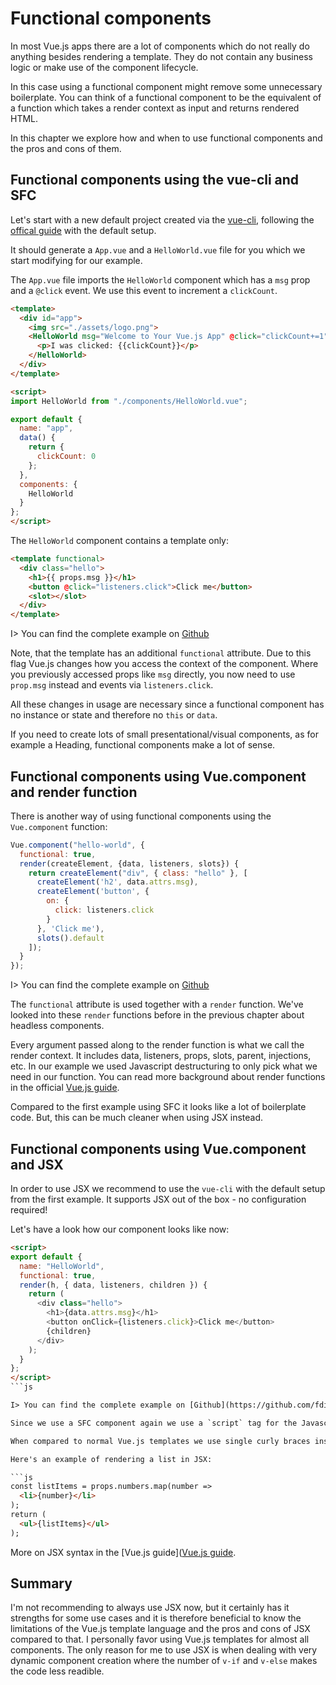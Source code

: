 # Functional components

In most Vue.js apps there are a lot of components which do not really do anything besides rendering a template. They do not contain any business logic or make use of the component lifecycle.

In this case using a functional component might remove some unnecessary boilerplate. You can think of a functional component to be the equivalent of a function which takes a render context as input and returns rendered HTML.

In this chapter we explore how and when to use functional components and the pros and cons of them.

## Functional components using the vue-cli and SFC

Let's start with a new default project created via the [vue-cli](https://cli.vuejs.org/), following the [offical guide](https://cli.vuejs.org/guide/creating-a-project.html#installation)
with the default setup.

It should generate a `App.vue` and a `HelloWorld.vue` file for you which we start modifying for our example.

The `App.vue` file imports the `HelloWorld` component which has a `msg` prop and a `@click` event. We use this event to increment a `clickCount`.

```html
<template>
  <div id="app">
    <img src="./assets/logo.png">
    <HelloWorld msg="Welcome to Your Vue.js App" @click="clickCount+=1">
      <p>I was clicked: {{clickCount}}</p>
    </HelloWorld>
  </div>
</template>

<script>
import HelloWorld from "./components/HelloWorld.vue";

export default {
  name: "app",
  data() {
    return {
      clickCount: 0
    };
  },
  components: {
    HelloWorld
  }
};
</script>
```

The `HelloWorld` component contains a template only:

```html
<template functional>
  <div class="hello">
    <h1>{{ props.msg }}</h1>
    <button @click="listeners.click">Click me</button>
    <slot></slot>
  </div>
</template>
```

I> You can find the complete example on [Github](https://github.com/fdietz/vue_components_book_examples/tree/master/chapter-6/example-1)

Note, that the template has an additional `functional` attribute. Due to this flag Vue.js changes how you access the context of the component. Where you previously accessed props like `msg` directly, you now need to use `prop.msg` instead and events via `listeners.click`. 

All these changes in usage are necessary since a functional component has no instance or state and therefore no `this` or `data`.

If you need to create lots of small presentational/visual components, as for example a Heading, functional components make a lot of sense.

## Functional components using Vue.component and render function

There is another way of using functional components using the `Vue.component` function:

```js
Vue.component("hello-world", {
  functional: true,
  render(createElement, {data, listeners, slots}) {
    return createElement("div", { class: "hello" }, [
      createElement('h2', data.attrs.msg),
      createElement('button', { 
        on: { 
          click: listeners.click 
        } 
      }, 'Click me'), 
      slots().default
    ]);
  }
});
```

I> You can find the complete example on [Github](https://github.com/fdietz/vue_components_book_examples/tree/master/chapter-6/example-2)

The `functional` attribute is used together with a `render` function. We've looked into these `render` functions before in the previous chapter about headless components.

Every argument passed along to the render function is what we call the render context. It includes data, listeners, props, slots, parent, injections, etc. In our example we used Javascript destructuring to only pick what we need in our function. You can read more background about render functions in the official [Vue.js guide](https://vuejs.org/v2/guide/render-function.html).

Compared to the first example using SFC it looks like a lot of boilerplate code. But, this can be much cleaner when using JSX instead.

## Functional components using Vue.component and JSX

In order to use JSX we recommend to use the `vue-cli` with the default setup from the first example. It supports JSX out of the box - no configuration required!

Let's have a look how our component looks like now:

```html
<script>
export default {
  name: "HelloWorld",
  functional: true,
  render(h, { data, listeners, children }) {
    return (
      <div class="hello">
        <h1>{data.attrs.msg}</h1>
        <button onClick={listeners.click}>Click me</button>
        {children}
      </div>
    );
  }
};
</script>
```js

I> You can find the complete example on [Github](https://github.com/fdietz/vue_components_book_examples/tree/master/chapter-6/example-3)

Since we use a SFC component again we use a `script` tag for the Javascript code. The `functional` attribute together with the `render` function is used again, but this time the `render` implementation is using JSX syntax. 

When compared to normal Vue.js templates we use single curly braces instead of the mustache syntax and for events we use `onClick` instead of `v-on:click`. But, this is only scratching the surface here. The interesting thing about JSX is that everything in these curly braces is all Javascript and converted to Javascript functions via the `h` argument.

Here's an example of rendering a list in JSX:

```js
const listItems = props.numbers.map(number =>
  <li>{number}</li>
);
return (
  <ul>{listItems}</ul>
);
```

More on JSX syntax in the [Vue.js guide]([Vue.js guide](https://vuejs.org/v2/guide/render-function.html#JSX).

## Summary

I'm not recommending to always use JSX now, but it certainly has it strengths for some use cases and it is therefore beneficial to know the limitations of the Vue.js template language and the pros and cons of JSX compared to that. I personally favor using Vue.js templates for almost all components. The only reason for me to use JSX is when dealing with very dynamic component creation where the number of `v-if` and `v-else` makes the code less readible.